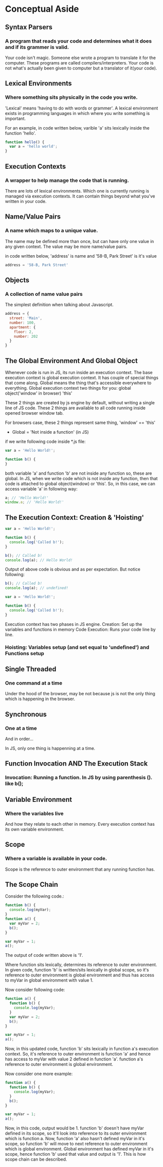 # Conceptual Aside

## Syntax Parsers
  ### A program that reads your code and determines what it does and if its grammer is valid.
  Your code isn't magic. Someone else wrote a program to translate it for the computer.
  These programs are called compilers/interpreters. Your code is not what's actually been given to computer but a translator of it(your code).

## Lexical Environments
  ### Where something sits physically in the code you write.
  'Lexical' means 'having to do with words or grammer'. A lexical environment exists in programming languages in which where you write something is important.

  For an example, in code written below, varible 'a' sits lexically inside the function 'hello'.

  ```js
  function hello() {
    var a = 'hello world';
  }
  ```

## Execution Contexts
  ### A wrapper to help manage the code that is running.
  There are lots of lexical environments. Which one is currently running is managed via execution contexts. It can contain things beyond what you've written in your code.


## Name/Value Pairs
  ### A name which maps to a unique value.
  The name may be defined more than once, but can have only one value in any given context.
  The value may be more name/value pairs.

  in code written below, 'address' is name and '58-B, Park Street' is it's value

  ```js
  address = '58-B, Park Street'
  ```

## Objects
  ### A collection of name value pairs
  The simplest definition when talking about Javascript.
  ```js
  address = {
    street: 'Main',
    number: 100,
    apartment: {
      floor: 2,
      number: 202
    }
  }
  ```

## The Global Environment And Global Object

  Whenever code is run in JS, its run inside an execution context.
  The base execution context is global execution context. It has couple of special things that come along. Global means the thing that's accessible everywhere to everything. Global execution context two things for you:
    global object('window' in browser)
    'this'

  These 2 things are created by js engine by default, without writing a single line of JS code. These 2 things are available to all code running inside opened browser window tab.

  For browsers case, these 2 things represent same thing, 'window' == 'this'

  * Global = 'Not inside a function' (in JS)

  if we write following code inside *.js file:

  ```js
  var a = 'Hello World!';

  function b() {
  }
  ```

  both variable 'a' and function 'b' are not inside any function so, these are global. In JS, when we write code which is not inside any function, then that code is attached to global object(window) or 'this'.
  So, in this case, we can access variable 'a' in following way:

  ```js
  a; // 'Hello World!'
  window.a; // 'Hello World!'
  ```

## The Execution Context: Creation & 'Hoisting'

  ```js
  var a = 'Hello World!';

  function b() {
    console.log('Called b!');
  }

  b(); // Called b!
  console.log(a); // Hello World!
  ```

  Output of above code is obvious and as per expectation. But notice following:

  ```js
  b(); // Called b!
  console.log(a); // undefined!

  var a = 'Hello World!';

  function b() {
    console.log('Called b!');
  }

  ```
  Execution context has two phases in JS engine.
    Creation: Set up the variables and functions in memory
    Code Execution: Runs your code line by line.

  ### Hoisting: Variables setup (and set equal to  'undefined') and Functions setup

## Single Threaded
  ### One command at a time
  Under the hood of the browser, may be not because js is not the only thing which is happening in the browser.

## Synchronous
  ### One at a time
  And in order...

  In JS, only one thing is happenning at a time.

## Function Invocation AND The Execution Stack
  ### Invocation: Running a function. In JS by using parenthesis (). like b();

## Variable Environment
  ### Where the variables live
  And how they relate to each other in memory. Every execution context has its own variable environment.

## Scope
  ### Where a variable is available in your code.

  Scope is the reference to outer environment that any running function has.


## The Scope Chain

  Consider the following code.:

  ```js
  function b() {
    console.log(myVar);
  }
  function a() {
    var myVar = 2;
    b();
  }

  var myVar = 1;
  a();
  ```

  The output of code written above is '1'.

  Where function sits lexically, determines its reference to outer environment. In given code, function 'b' is written/sits lexically in global scope, so it's reference to outer environment is global environment and thus has access to myVar in global environment with value 1.

  Now consider following code:

  ```js
  function a() {
    function b() {
      console.log(myVar);
    }
    var myVar = 2;
    b();
  }

  var myVar = 1;
  a();
  ```

  Now, in this updated code, function 'b' sits lexically in function a's execution context. So, it's reference to outer environment is function 'a' and hence has access to myVar with value 2 defined in function 'a'.
  function a's reference to outer environment is global environment.

  Now consider one more example:

  ```js
  function a() {
    function b() {
      console.log(myVar);
    }
    b();
  }

  var myVar = 1;
  a();
  ```

  Now, in this code, output would be 1. function 'b' doesn't have myVar defined in its scope, so it'll look into reference to its outer environment which is function a. Now, function 'a' also hasn't defined myVar in it's scope, so function 'b' will move to next reference to outer environment which is global environment. Global environment has defined myVar in it's scope, hence function 'b' used that value and output is '1'. This is how scope chain can be described.

